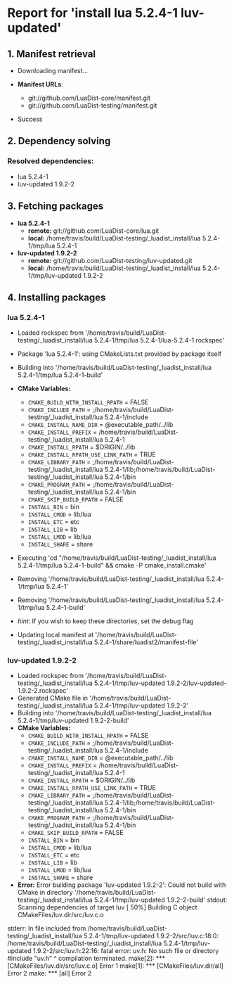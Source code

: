 # Report for 'install lua 5.2.4-1 luv-updated'


## 1. Manifest retrieval

- Downloading manifest...

- **Manifest URLs**:
    - git://github.com/LuaDist-core/manifest.git
    - git://github.com/LuaDist-testing/manifest.git
- Success

## 2. Dependency solving


### Resolved dependencies:
- lua 5.2.4-1
- luv-updated 1.9.2-2

## 3. Fetching packages

- **lua 5.2.4-1**
    - **remote:** git://github.com/LuaDist-core/lua.git
    - **local:** /home/travis/build/LuaDist-testing/_luadist_install/lua 5.2.4-1/tmp/lua 5.2.4-1
- **luv-updated 1.9.2-2**
    - **remote:** git://github.com/LuaDist-testing/luv-updated.git
    - **local:** /home/travis/build/LuaDist-testing/_luadist_install/lua 5.2.4-1/tmp/luv-updated 1.9.2-2

## 4. Installing packages


### lua 5.2.4-1
- Loaded rockspec from '/home/travis/build/LuaDist-testing/_luadist_install/lua 5.2.4-1/tmp/lua 5.2.4-1/lua-5.2.4-1.rockspec'
- Package 'lua 5.2.4-1': using CMakeLists.txt provided by package itself
- Building into '/home/travis/build/LuaDist-testing/_luadist_install/lua 5.2.4-1/tmp/lua 5.2.4-1-build'
- **CMake Variables:**
    - `CMAKE_BUILD_WITH_INSTALL_RPATH` = FALSE
    - `CMAKE_INCLUDE_PATH` = ;/home/travis/build/LuaDist-testing/_luadist_install/lua 5.2.4-1/include
    - `CMAKE_INSTALL_NAME_DIR` = @executable_path/../lib
    - `CMAKE_INSTALL_PREFIX` = /home/travis/build/LuaDist-testing/_luadist_install/lua 5.2.4-1
    - `CMAKE_INSTALL_RPATH` = $ORIGIN/../lib
    - `CMAKE_INSTALL_RPATH_USE_LINK_PATH` = TRUE
    - `CMAKE_LIBRARY_PATH` = ;/home/travis/build/LuaDist-testing/_luadist_install/lua 5.2.4-1/lib;/home/travis/build/LuaDist-testing/_luadist_install/lua 5.2.4-1/bin
    - `CMAKE_PROGRAM_PATH` = ;/home/travis/build/LuaDist-testing/_luadist_install/lua 5.2.4-1/bin
    - `CMAKE_SKIP_BUILD_RPATH` = FALSE
    - `INSTALL_BIN` = bin
    - `INSTALL_CMOD` = lib/lua
    - `INSTALL_ETC` = etc
    - `INSTALL_LIB` = lib
    - `INSTALL_LMOD` = lib/lua
    - `INSTALL_SHARE` = share
- Executing 'cd "/home/travis/build/LuaDist-testing/_luadist_install/lua 5.2.4-1/tmp/lua 5.2.4-1-build" && cmake -P cmake_install.cmake'
- Removing '/home/travis/build/LuaDist-testing/_luadist_install/lua 5.2.4-1/tmp/lua 5.2.4-1'
- Removing '/home/travis/build/LuaDist-testing/_luadist_install/lua 5.2.4-1/tmp/lua 5.2.4-1-build'

- *hint:* If you wish to keep these directories, set the debug flag
- Updating local manifest at '/home/travis/build/LuaDist-testing/_luadist_install/lua 5.2.4-1/share/luadist2/manifest-file'

### luv-updated 1.9.2-2
- Loaded rockspec from '/home/travis/build/LuaDist-testing/_luadist_install/lua 5.2.4-1/tmp/luv-updated 1.9.2-2/luv-updated-1.9.2-2.rockspec'
- Generated CMake file in '/home/travis/build/LuaDist-testing/_luadist_install/lua 5.2.4-1/tmp/luv-updated 1.9.2-2'
- Building into '/home/travis/build/LuaDist-testing/_luadist_install/lua 5.2.4-1/tmp/luv-updated 1.9.2-2-build'
- **CMake Variables:**
    - `CMAKE_BUILD_WITH_INSTALL_RPATH` = FALSE
    - `CMAKE_INCLUDE_PATH` = ;/home/travis/build/LuaDist-testing/_luadist_install/lua 5.2.4-1/include
    - `CMAKE_INSTALL_NAME_DIR` = @executable_path/../lib
    - `CMAKE_INSTALL_PREFIX` = /home/travis/build/LuaDist-testing/_luadist_install/lua 5.2.4-1
    - `CMAKE_INSTALL_RPATH` = $ORIGIN/../lib
    - `CMAKE_INSTALL_RPATH_USE_LINK_PATH` = TRUE
    - `CMAKE_LIBRARY_PATH` = ;/home/travis/build/LuaDist-testing/_luadist_install/lua 5.2.4-1/lib;/home/travis/build/LuaDist-testing/_luadist_install/lua 5.2.4-1/bin
    - `CMAKE_PROGRAM_PATH` = ;/home/travis/build/LuaDist-testing/_luadist_install/lua 5.2.4-1/bin
    - `CMAKE_SKIP_BUILD_RPATH` = FALSE
    - `INSTALL_BIN` = bin
    - `INSTALL_CMOD` = lib/lua
    - `INSTALL_ETC` = etc
    - `INSTALL_LIB` = lib
    - `INSTALL_LMOD` = lib/lua
    - `INSTALL_SHARE` = share
- **Error:** Error building package 'luv-updated 1.9.2-2': Could not build with CMake in directory '/home/travis/build/LuaDist-testing/_luadist_install/lua 5.2.4-1/tmp/luv-updated 1.9.2-2-build'
stdout:
Scanning dependencies of target luv
[ 50%] Building C object CMakeFiles/luv.dir/src/luv.c.o

stderr:
In file included from /home/travis/build/LuaDist-testing/_luadist_install/lua 5.2.4-1/tmp/luv-updated 1.9.2-2/src/luv.c:18:0:
/home/travis/build/LuaDist-testing/_luadist_install/lua 5.2.4-1/tmp/luv-updated 1.9.2-2/src/luv.h:22:16: fatal error: uv.h: No such file or directory
 #include "uv.h"
                ^
compilation terminated.
make[2]: *** [CMakeFiles/luv.dir/src/luv.c.o] Error 1
make[1]: *** [CMakeFiles/luv.dir/all] Error 2
make: *** [all] Error 2

